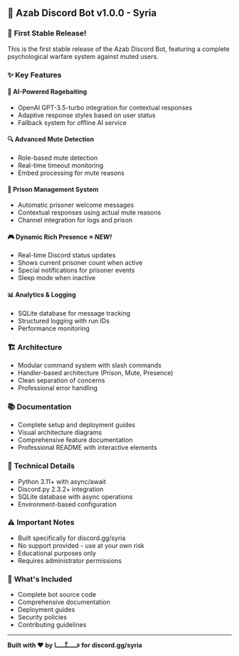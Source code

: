 ## 🎉 Azab Discord Bot v1.0.0 - Syria

### 🚀 **First Stable Release!**

This is the first stable release of the Azab Discord Bot, featuring a complete psychological warfare system against muted users.

### ✨ **Key Features**

#### 🧠 **AI-Powered Ragebaiting**
- OpenAI GPT-3.5-turbo integration for contextual responses
- Adaptive response styles based on user status
- Fallback system for offline AI service

#### 🔍 **Advanced Mute Detection**
- Role-based mute detection
- Real-time timeout monitoring
- Embed processing for mute reasons

#### 🏰 **Prison Management System**
- Automatic prisoner welcome messages
- Contextual responses using actual mute reasons
- Channel integration for logs and prison

#### 🎮 **Dynamic Rich Presence** ⭐ *NEW!*
- Real-time Discord status updates
- Shows current prisoner count when active
- Special notifications for prisoner events
- Sleep mode when inactive

#### 📊 **Analytics & Logging**
- SQLite database for message tracking
- Structured logging with run IDs
- Performance monitoring

### 🏗️ **Architecture**
- Modular command system with slash commands
- Handler-based architecture (Prison, Mute, Presence)
- Clean separation of concerns
- Professional error handling

### 📚 **Documentation**
- Complete setup and deployment guides
- Visual architecture diagrams
- Comprehensive feature documentation
- Professional README with interactive elements

### 🔧 **Technical Details**
- Python 3.11+ with async/await
- Discord.py 2.3.2+ integration
- SQLite database with async operations
- Environment-based configuration

### ⚠️ **Important Notes**
- Built specifically for discord.gg/syria
- No support provided - use at your own risk
- Educational purposes only
- Requires administrator permissions

### 🎯 **What's Included**
- Complete bot source code
- Comprehensive documentation
- Deployment guides
- Security policies
- Contributing guidelines

---

**Built with ❤️ by حَـــــنَّـــــا for discord.gg/syria**

